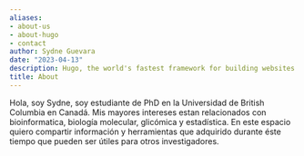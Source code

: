 ```yaml
---
aliases:
- about-us
- about-hugo
- contact
author: Sydne Guevara
date: "2023-04-13"
description: Hugo, the world's fastest framework for building websites
title: About
---
```


Hola, soy Sydne, soy estudiante de PhD en la Universidad de British Columbia en Canadá. Mis mayores intereses estan relacionados con bioinformatica, biología molecular, glicómica y estadística. En este espacio quiero compartir información y herramientas que adquirido durante éste tiempo que pueden ser útiles para otros investigadores. 